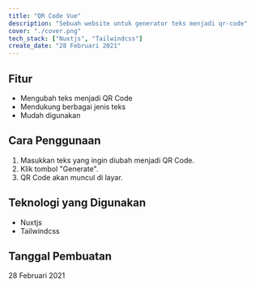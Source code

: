 ```yaml
---
title: "QR Code Vue"
description: "Sebuah website untuk generator teks menjadi qr-code"
cover: "./cover.png"
tech_stack: ["Nuxtjs", "Tailwindcss"]
create_date: "28 Februari 2021"
---
```


## Fitur

- Mengubah teks menjadi QR Code
- Mendukung berbagai jenis teks
- Mudah digunakan

## Cara Penggunaan

1. Masukkan teks yang ingin diubah menjadi QR Code.
2. Klik tombol "Generate".
3. QR Code akan muncul di layar.

## Teknologi yang Digunakan

- Nuxtjs
- Tailwindcss

## Tanggal Pembuatan

28 Februari 2021
